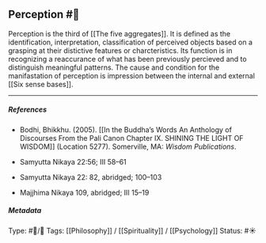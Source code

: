 ## Perception #🧠 

Perception is the third of [[The five aggregates]]. It is defined as the identification, interpretation, classification of perceived objects based on a grasping at their distictive features or charcteristics. Its function is in recognizing a reaccurance of what has been previously percieved and to distinguish meaningful patterns. The cause and condition for the manifastation of perception is impression between the internal and external [[Six sense bases]]. 

___

##### References

- Bodhi, Bhikkhu. (2005). [[In the Buddha’s Words An Anthology of Discourses From the Pali Canon Chapter IX. SHINING THE LIGHT OF WISDOM]] (Location 5277). Somerville, MA: _Wisdom Publications_.

- Samyutta Nikaya 22:56; III 58–61

- Samyutta Nikaya 22: 82, abridged; 100–103 

- Majjhima Nikaya 109, abridged; III 15–19

##### Metadata

Type: #🔵/🔵 
Tags: [[Philosophy]] / [[Spirituality]] / [[Psychology]] 
Status: #☀️ 